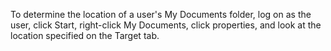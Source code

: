 <Token xmlns:xlink="http://www.w3.org/1999/xlink">To determine the location of a user's My Documents folder, log on as the user, click <legacyBold xmlns="http://ddue.schemas.microsoft.com/authoring/2003/5">Start</legacyBold>, right-click <legacyBold xmlns="http://ddue.schemas.microsoft.com/authoring/2003/5">My Documents</legacyBold>, click <legacyBold xmlns="http://ddue.schemas.microsoft.com/authoring/2003/5">properties</legacyBold>, and look at the location specified on the <legacyBold xmlns="http://ddue.schemas.microsoft.com/authoring/2003/5">Target</legacyBold> tab.</Token>